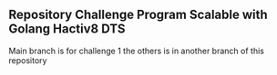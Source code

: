 ## Repository Challenge Program Scalable with Golang Hactiv8 DTS

Main branch is for challenge 1
the others is in another branch of this repository
